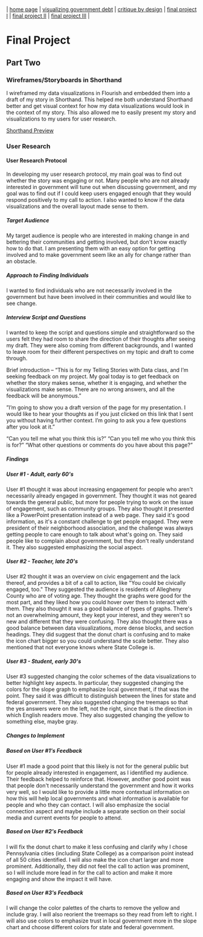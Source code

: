 | [home page](https://atwuensch.github.io/portfolio/) | [visualizing government debt](/dataviz2.md) | [critique by design](/dataviz3&4.md) | [final project I](/final_project_awuensch.md) | [final project II](/finalproject_parttwo.md) | [final project III](/finalproject_partthree.md) |

# Final Project
## Part Two
### Wireframes/Storyboards in Shorthand
I wireframed my data visualizations in Flourish and embedded them into a draft of my story in Shorthand. This helped me both understand Shorthand better and get visual context for how my data visualizations would look in the context of my story. This also allowed me to easily present my story and visualizations to my users for user research. 

[Shorthand Preview](https://preview.shorthand.com/px8bZCOs7Wfxktch)

### User Research
#### User Research Protocol
In developing my user research protocol, my main goal was to find out whether the story was engaging or not. Many people who are not already interested in government will tune out when discussing government, and my goal was to find out if I could keep users engaged enough that they would respond positively to my call to action. I also wanted to know if the data visualizations and the overall layout made sense to them. 

##### Target Audience
My target audience is people who are interested in making change in and bettering their communities and getting involved, but don't know exactly how to do that. I am presenting them with an easy option for getting involved and to make government seem like an ally for change rather than an obstacle. 
##### Approach to Finding Individuals
I wanted to find individuals who are not necessarily involved in the government but have been involved in their communities and would like to see change. 
##### Interview Script and Questions
I wanted to keep the script and questions simple and straightforward so the users felt they had room to share the direction of their thoughts after seeing my draft. They were also coming from different backgrounds, and I wanted to leave room for their different perspectives on my topic and draft to come through. 

Brief introduction – “This is for my Telling Stories with Data class, and I’m seeking feedback on my project. My goal today is to get feedback on whether the story makes sense, whether it is engaging, and whether the visualizations make sense. There are no wrong answers, and all the feedback will be anonymous.”

”I’m going to show you a draft version of the page for my presentation. I would like to hear your thoughts as if you just clicked on this link that I sent you without having further context. I’m going to ask you a few questions after you look at it.”

“Can you tell me what you think this is?”
“Can you tell me who you think this is for?”
“What other questions or comments do you have about this page?”

##### Findings
##### User #1 - Adult, early 60's
User #1 thought it was about increasing engagement for people who aren't necessarily already engaged in government. They thought it was not geared towards the general public, but more for people trying to work on the issue of engagement, such as community groups. They also thought it presented like a PowerPoint presentation instead of a web page. They said it's good information, as it's a constant challenge to get people engaged. They were president of their neighborhood association, and the challenge was always getting people to care enough to talk about what's going on. They said people like to complain about government, but they don't really understand it. They also suggested emphasizing the social aspect. 

##### User #2 - Teacher, late 20's
User #2 thought it was an overview on civic engagement and the lack thereof, and provides a bit of a call to action, like "You could be civically engaged, too." They suggested the audience is residents of Allegheny County who are of voting age. They thought the graphs were good for the most part, and they liked how you could hover over them to interact with them. They also thought it was a good balance of types of graphs. There's not an overwhelming amount, they kept your interest, and they weren't so new and different that they were confusing. They also thought there was a good balance between data visualizations, more dense blocks, and section headings. They did suggest that the donut chart is confusing and to make the icon chart bigger so you could understand the scale better. They also mentioned that not everyone knows where State College is. 

##### User #3 - Student, early 30's
User #3 suggested changing the color schemes of the data visualizations to better highlight key aspects. In particular, they suggested changing the colors for the slope graph to emphasize local government, if that was the point. They said it was difficult to distinguish between the lines for state and federal government. They also suggested changing the treemaps so that the yes answers were on the left, not the right, since that is the direction in which English readers move. They also suggested changing the yellow to something else, maybe gray.  
##### Changes to Implement
##### Based on User #1's Feedback
User #1 made a good point that this likely is not for the general public but for people already interested in engagement, as I identified my audience. Their feedback helped to reinforce that. However, another good point was that people don't necessarily understand the government and how it works very well, so I would like to provide a little more contextual information on how this will help local governments and what information is available for people and who they can contact. I will also emphasize the social connection aspect and maybe include a separate section on their social media and current events for people to attend. 

##### Based on User #2's Feedback
I will fix the donut chart to make it less confusing and clarify why I chose Pennsylvania cities (including State College) as a comparison point instead of all 50 cities identified. I will also make the icon chart larger and more prominent. Additionally, they did not feel the call to action was prominent, so I will include more lead in for the call to action and make it more engaging and show the impact it will have. 

##### Based on User #3's Feedback
I will change the color palettes of the charts to remove the yellow and include gray. I will also reorient the treemaps so they read from left to right. I will also use colors to emphasize trust in local government more in the slope chart and choose different colors for state and federal government. 
